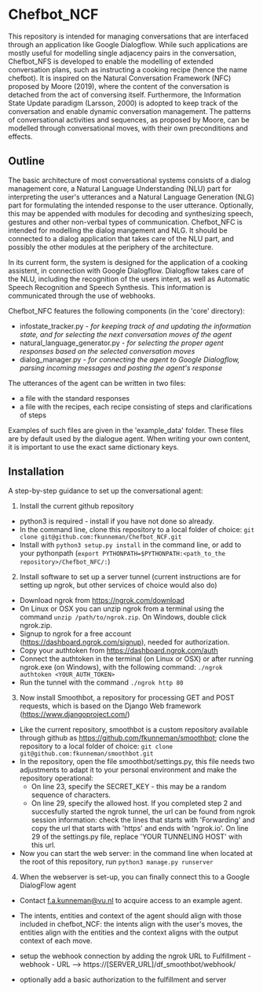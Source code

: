 # Chefbot_NCF

This repository is intended for managing conversations that are interfaced through an application like Google Dialogflow. While such applications are mostly useful for modelling single adjacency pairs in the conversation, Chefbot_NFS is developed to enable the modelling of extended conversation plans, such as instructing a cooking recipe (hence the name chefbot). It is inspired on the Natural Conversation Framework (NFC) proposed by Moore (2019), where the content of the conversation is detached from the act of conversing itself. Furthermore, the Information State Update paradigm (Larsson, 2000) is adopted to keep track of the conversation and enable dynamic conversation management. The patterns of conversational activities and sequences, as proposed by Moore, can be modelled through conversational moves, with their own preconditions and effects.

## Outline

The basic architecture of most conversational systems consists of a dialog management core, a Natural Language Understanding (NLU) part for interpreting the user's utterances and a Natural Language Generation (NLG) part for formulating the intended response to the user utterance. Optionally, this may be appended with modules for decoding and synthesizing speech, gestures and other non-verbal types of communication. Chefbot_NFC is intended for modelling the dialog mangement and NLG. It should be connected to a dialog application that takes care of the NLU part, and possibly the other modules at the periphery of the architecture. 

In its current form, the system is designed for the application of a cooking assistent, in connection with Google Dialogflow. Dialogflow takes care of the NLU, including the recognition of the users intent, as well as Automatic Speech Recognition and Speech Synthesis. This information is communicated through the use of webhooks. 

Chefbot_NFC features the following components (in the 'core' directory):

* infostate_tracker.py - *for keeping track of and updating the information state, and for selecting the next conversation moves of the agent*
* natural_language_generator.py - *for selecting the proper agent responses based on the selected conversation moves*
* dialog_manager.py - *for connecting the agent to Google Dialogflow, parsing incoming messages and posting the agent's response*

The utterances of the agent can be written in two files: 

* a file with the standard responses
* a file with the recipes, each recipe consisting of steps and clarifications of steps

Examples of such files are given in the 'example_data' folder. These files are by default used by the dialogue agent. When writing your own content, it is important to use the exact same dictionary keys.

## Installation

A step-by-step guidance to set up the conversational agent:

1. Install the current github repository
  - python3 is required - install if you have not done so already.  
  - In the command line, clone this repository to a local folder of choice: `git clone git@github.com:fkunneman/Chefbot_NCF.git`
  - Install with `python3 setup.py install` in the command line, or add to your pythonpath (`export PYTHONPATH=$PYTHONPATH:<path_to_the repository>/Chefbot_NFC/:`) 
2. Install software to set up a server tunnel (current instructions are for setting up ngrok, but other services of choice would also do)
  - Download ngrok from https://ngrok.com/download
  - On Linux or OSX you can unzip ngrok from a terminal using the command `unzip /path/to/ngrok.zip`. On Windows, double click ngrok.zip. 
  - Signup to ngrok for a free account (https://dashboard.ngrok.com/signup), needed for authorization.
  - Copy your authtoken from https://dashboard.ngrok.com/auth
  - Connect the authtoken in the terminal (on Linux or OSX) or after running ngrok.exe (on Windows), with the following command: `./ngrok authtoken <YOUR_AUTH_TOKEN>`
  - Run the tunnel with the command `./ngrok http 80`
3. Now install Smoothbot, a repository for processing GET and POST requests, which is based on the Django Web framework (https://www.djangoproject.com/) 
  - Like the current repository, smoothbot is a custom repository available through github as https://github.com/fkunneman/smoothbot; clone the repository to a local folder of choice: `git clone git@github.com:fkunneman/smoothbot.git`
  - In the repository, open the file smoothbot/settings.py, this file needs two adjustments to adapt it to your personal environment and make the repository operational:
    - On line 23, specify the SECRET_KEY - this may be a random sequence of characters.
    - On line 29, specify the allowed host. If you completed step 2 and succesfully started the ngrok tunnel, the url can be found from ngrok session information: check the lines that starts with 'Forwarding' and copy the url that starts with 'https' and ends with 'ngrok.io'. On line 29 of the settings.py file, replace 'YOUR TUNNELING HOST' with this url. 
  - Now you can start the web server: in the command line when located at the root of this repository, run `python3 manage.py runserver`
4. When the webserver is set-up, you can finally connect this to a Google DialogFlow agent
* Contact f.a.kunneman@vu.nl to acquire access to an example agent.
* The intents, entities and context of the agent should align with those included in chefbot_NCF: the intents align with the user's moves, the entities align with the entities and the context aligns with the output context of each move.

* setup the webhook connection by adding the ngrok URL to Fulfillment - webhook - URL --> https://[SERVER_URL]/df_smoothbot/webhook/
* optionally add a basic authorization to the fulfillment and server
